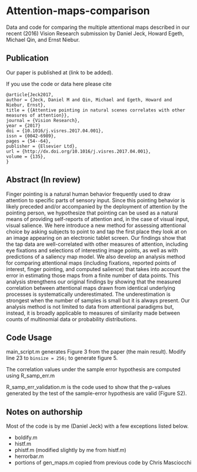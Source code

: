 # Attention-maps-comparison

Data and code for comparing the multiple attentional maps described in our recent (2016) Vision Research submission by Daniel Jeck, Howard Egeth, Michael Qin, and Ernst Niebur.

## Publication

Our paper is published at (link to be added).

If you use the code or data here please cite

```
@article{Jeck2017,
author = {Jeck, Daniel M and Qin, Michael and Egeth, Howard and Niebur, Ernst},
title = {{Attentive pointing in natural scenes correlates with other measures of attention}},
journal = {Vision Research},
year = {2017}
doi = {10.1016/j.visres.2017.04.001},
issn = {0042-6989},
pages = {54--64},
publisher = {Elsevier Ltd},
url = {http://dx.doi.org/10.1016/j.visres.2017.04.001},
volume = {135},
}
```

## Abstract (In review)

Finger pointing is a natural human behavior frequently used to draw attention to specific parts of sensory input. Since this pointing behavior is likely preceded and/or accompanied by the deployment of attention by the pointing person, we hypothesize that pointing can be used as a natural means of providing self-reports of attention and, in the case of visual input, visual salience.  We here introduce a new method for assessing attentional choice by asking subjects to point to and tap the first place they look at on an image appearing on an electronic tablet screen. Our findings show that the tap data are well-correlated with other measures of attention, including eye fixations and selections of interesting image points, as well as with predictions of a saliency map model. We also develop an analysis method for comparing attentional maps (including fixations, reported points of interest, finger pointing, and computed salience) that takes into account the error in estimating those maps from a finite number of data points. This analysis strengthens our original findings by showing that the measured correlation between attentional maps drawn from identical underlying processes is systematically underestimated.  The underestimation is strongest when the number of samples is small but it is always present.  Our analysis method is not limited to data from attentional paradigms but, instead, it is broadly applicable to measures of similarity made between counts of multinomial data or probability distributions.

## Code Usage

main_script.m generates Figure 3 from the paper (the main result). Modify line 23 to ```binsize = 256;```  to generate figure 5.

The correlation values under the sample error hypothesis are computed using R_samp_err.m

R_samp_err_validation.m is the code used to show that the p-values generated by the test of the sample-error hypothesis are valid (Figure S2).


## Notes on authorship
Most of the code is by me (Daniel Jeck) with a few exceptions listed below.

* boldify.m
* histf.m
* phistf.m (modified slightly by me from histf.m)
* herrorbar.m
* portions of gen_maps.m copied from previous code by Chris Masciocchi


